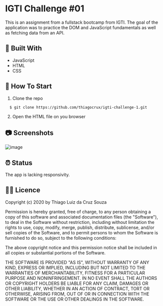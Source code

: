# IGTI Challenge #01

This is an assignment from a fullstack bootcamp from IGTI. The goal of the application was to practice the DOM and JavaScript fundamentals as well as fetching data from an API.

## :toolbox: Built With

- JavaScript
- HTML
- CSS

## :rocket: How To Start

1. Clone the repo

```sh
  $ git clone https://github.com/thiagocrux/igti-challenge-1.git
```

2. Open the HTML file on you browser

## :camera: Screenshots

![image](https://user-images.githubusercontent.com/29850573/109587151-5493bd80-7ae5-11eb-8cfa-a5ee1ca331bc.png)
  
## :alarm_clock: Status

The app is lacking responsivity.

## :pirate_flag: Licence

Copyright (c) 2020 by Thiago Luiz da Cruz Souza

Permission is hereby granted, free of charge, to any person obtaining a copy
of this software and associated documentation files (the "Software"), to deal
in the Software without restriction, including without limitation the rights
to use, copy, modify, merge, publish, distribute, sublicense, and/or sell
copies of the Software, and to permit persons to whom the Software is
furnished to do so, subject to the following conditions:

The above copyright notice and this permission notice shall be included in all
copies or substantial portions of the Software.

THE SOFTWARE IS PROVIDED "AS IS", WITHOUT WARRANTY OF ANY KIND, EXPRESS OR
IMPLIED, INCLUDING BUT NOT LIMITED TO THE WARRANTIES OF MERCHANTABILITY,
FITNESS FOR A PARTICULAR PURPOSE AND NONINFRINGEMENT. IN NO EVENT SHALL THE
AUTHORS OR COPYRIGHT HOLDERS BE LIABLE FOR ANY CLAIM, DAMAGES OR OTHER
LIABILITY, WHETHER IN AN ACTION OF CONTRACT, TORT OR OTHERWISE, ARISING FROM,
OUT OF OR IN CONNECTION WITH THE SOFTWARE OR THE USE OR OTHER DEALINGS IN THE
SOFTWARE.

